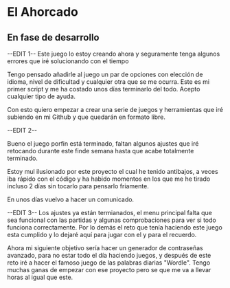 # El Ahorcado
## **En fase de desarrollo**
--EDIT 1--
Este juego lo estoy creando ahora y seguramente tenga algunos errores que iré solucionando con el tiempo

Tengo pensado añadirle al juego un par de opciones con elección de idioma, nivel de dificultad y cualquier otra que se me ocurra.
Este es mi primer script y me ha costado unos días terminarlo del todo. Acepto cualquier tipo de ayuda.

Con esto quiero empezar a crear una serie de juegos y herramientas que iré subiendo en mi Github y que quedarán en formato libre.

--EDIT 2--

Bueno el juego porfin está terminado, faltan algunos ajustes que iré retocando durante este finde semana hasta que acabe totalmente terminado.

Estoy mul ilusionado por este proyecto el cual he tenido antibajos, a veces iba rápido con el código y ha habido momentos en los que me he tirado incluso 2 días sin tocarlo para pensarlo friamente. 

En unos días vuelvo a hacer un comunicado.

--EDIT 3--
Los ajustes ya están termianados, el menu principal falta que sea funcional con las partidas y algunas comprobaciones para ver si todo funciona correctamente.
Por lo demás el reto que tenía haciendo este juego esta cumplido y lo dejaré aquí para jugar con el y para el recuerdo.

Ahora mi siguiente objetivo sería hacer un generador de contraseñas avanzado, para no estar todo el día haciendo juegos, y después de este reto iré a hacer el famoso juego de las palabras diarias "Wordle". Tengo muchas ganas de empezar con ese proyecto pero se que me va a llevar horas al igual que este.
